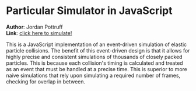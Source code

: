 # Particular Simulator in JavaScript
**Author**: Jordan Pottruff
<br>
**Link**: [click here to simulate!](https://jordanpottruff.github.io/particle-simulator-js/src/)

This is a JavaScript implementation of an event-driven simulation of elastic particle collisions. 
The benefit of this event-driven design is that it allows for highly precise and consistent 
simulations of thousands of closely packed particles. This is because each collision's timing is 
calculated and treated as an event that must be handled at a precise time. This is superior to 
more naive simulations that rely upon simulating a required number of frames, checking for overlap
in between. 

